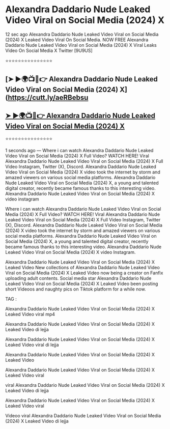 ﻿# Alexandra Daddario Nude Leaked Video Viral on Social Media (2024) X



12 sec ago Alexandra Daddario Nude Leaked Video Viral on Social Media (2024) X Leaked Video Viral On Social Media. NOW FREE Alexandra Daddario Nude Leaked Video Viral on Social Media (2024) X Viral Leaks Video On Social Media X Twitter [9U9US]

⭐⭐⭐⭐⭐⭐⭐⭐⭐⭐⭐⭐⭐⭐⭐

## [➤ ►🌍📺📱👉 Alexandra Daddario Nude Leaked Video Viral on Social Media (2024) X](https://cutt.ly/aeRBebsu

## [➤ ►🌍📺📱👉 Alexandra Daddario Nude Leaked Video Viral on Social Media (2024) X](https://cutt.ly/aeRBebsu)


⭐⭐⭐⭐⭐⭐⭐⭐⭐⭐⭐⭐⭐⭐⭐



1 seconds ago — Where i can watch Alexandra Daddario Nude Leaked Video Viral on Social Media (2024) X Full Video? WATCH HERE! Viral Alexandra Daddario Nude Leaked Video Viral on Social Media (2024) X Full Video Instagram, Twitter (X), Discord. Alexandra Daddario Nude Leaked Video Viral on Social Media (2024) X video took the internet by storm and amazed viewers on various social media platforms. Alexandra Daddario Nude Leaked Video Viral on Social Media (2024) X, a young and talented digital creator, recently became famous thanks to this interesting video. Alexandra Daddario Nude Leaked Video Viral on Social Media (2024) X video instagram

Where i can watch Alexandra Daddario Nude Leaked Video Viral on Social Media (2024) X Full Video? WATCH HERE! Viral Alexandra Daddario Nude Leaked Video Viral on Social Media (2024) X Full Video Instagram, Twitter (X), Discord. Alexandra Daddario Nude Leaked Video Viral on Social Media (2024) X video took the internet by storm and amazed viewers on various social media platforms. Alexandra Daddario Nude Leaked Video Viral on Social Media (2024) X, a young and talented digital creator, recently became famous thanks to this interesting video. Alexandra Daddario Nude Leaked Video Viral on Social Media (2024) X video Instagram.

Alexandra Daddario Nude Leaked Video Viral on Social Media (2024) X Leaked Video New collections of Alexandra Daddario Nude Leaked Video Viral on Social Media (2024) X Leaked Video now being a creator on Fanfix uploading adult contents. Social media star Alexandra Daddario Nude Leaked Video Viral on Social Media (2024) X Leaked Video been posting short Videoos and naughty pics on Tiktok platform for a while now.

TAG :

 

Alexandra Daddario Nude Leaked Video Viral on Social Media (2024) X Leaked Video viral mp4

 

Alexandra Daddario Nude Leaked Video Viral on Social Media (2024) X Leaked Video di lejja

 

Alexandra Daddario Nude Leaked Video Viral on Social Media (2024) X Leaked Video viral di lejja

 

Alexandra Daddario Nude Leaked Video Viral on Social Media (2024) X Leaked Video

 

Alexandra Daddario Nude Leaked Video Viral on Social Media (2024) X Leaked Video viral

 

viral Alexandra Daddario Nude Leaked Video Viral on Social Media (2024) X Leaked Video di lejja

 

Alexandra Daddario Nude Leaked Video Viral on Social Media (2024) X Leaked Video viral

 

Videoo viral Alexandra Daddario Nude Leaked Video Viral on Social Media (2024) X Leaked Video di lejja